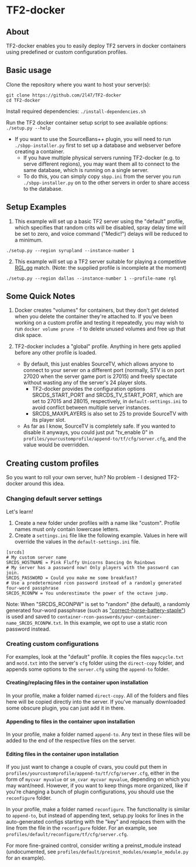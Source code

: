 # TF2-docker


## About

TF2-docker enables you to easily deploy TF2 servers in docker containers using predefined or custom configuration profiles.


## Basic usage

Clone the repository where you want to host your server(s):
```
git clone https://github.com/2l47/TF2-docker
cd TF2-docker
```

Install required dependencies: `./install-dependencies.sh`

Run the TF2 docker container setup script to see available options: `./setup.py --help`

* If you want to use the SourceBans++ plugin, you will need to run `./sbpp-installer.py` first to set up a database and webserver before creating a container.
	* If you have multiple physical servers running TF2-docker (e.g. to serve different regions), you may want them all to connect to the same database, which is running on a single server.
	* To do this, you can simply copy `sbpp.ini` from the server you run `./sbpp-installer.py` on to the other servers in order to share access to the database.


## Setup Examples

1. This example will set up a basic TF2 server using the "default" profile, which specifies that random crits will be disabled, spray delay time will be set to zero, and voice command ("Medic!") delays will be reduced to a minimum.

`./setup.py --region syrupland --instance-number 1`

2. This example will set up a TF2 server suitable for playing a competitive [RGL.gg](https://rgl.gg/) match. (Note: the supplied profile is incomplete at the moment)

`./setup.py --region dallas --instance-number 1 --profile-name rgl`


## Some Quick Notes

1. Docker creates "volumes" for containers, but they don't get deleted when you delete the container they're attached to. If you've been working on a custom profile and testing it repeatedly, you may wish to run `docker volume prune -f` to delete unused volumes and free up that disk space.

2. TF2-docker includes a "global" profile. Anything in here gets applied before any other profile is loaded.
	* By default, this just enables SourceTV, which allows anyone to connect to your server on a different port (normally, STV is on port 27020 when the server game port is 27015) and freely spectate without wasting any of the server's 24 player slots.
		* TF2-docker provides the configuration options SRCDS_START_PORT and SRCDS_TV_START_PORT, which are set to 27015 and 28015, respectively, in `default-settings.ini` to avoid conflict between multiple server instances.
		* SRCDS_MAXPLAYERS is also set to 25 to provide SourceTV with its player slot.
	* As far as I know, SourceTV is completely safe. If you wanted to disable it anyways, you could just put "tv_enable 0" in `profiles/yourcustomprofile/append-to/tf/cfg/server.cfg`, and the value would be overridden.

## Creating custom profiles

So you want to roll your own server, huh? No problem - I designed TF2-docker around this idea.


### Changing default server settings

Let's learn!
1. Create a new folder under profiles with a name like "custom". Profile names must only contain lowercase letters.
2. Create a `settings.ini` file like the following example. Values in here will override the values in the `default-settings.ini` file.
```
[srcds]
# My custom server name
SRCDS_HOSTNAME = Pink Fluffy Unicorns Dancing On Rainbows
# My server has a password now! Only players with the password can join.
SRCDS_PASSWORD = Could you make me some breakfast?
# Use a predetermined rcon password instead of a randomly generated four-word passphrase
SRCDS_RCONPW = You underestimate the power of the octave jump.
```

Note: When "SRCDS_RCONPW" is set to "random" (the default), a randomly generated four-word passphrase (such as ["correct-horse-battery-staple"](https://xkcd.com/936/)) is used and saved to `container-rcon-passwords/your-container-name_SRCDS_RCONPW.txt`. In this example, we opt to use a static rcon password instead.


### Creating custom configurations

For examples, look at the "default" profile. It copies the files `mapcycle.txt` and `motd.txt` into the server's `cfg` folder using the `direct-copy` folder, and appends some options to the `server.cfg` using the `append-to` folder.


#### Creating/replacing files in the container upon installation

In your profile, make a folder named `direct-copy`. All of the folders and files here will be copied directly into the server. If you've manually downloaded some obscure plugin, you can just add it in there.


#### Appending to files in the container upon installation

In your profile, make a folder named `append-to`. Any text in these files will be added to the end of the respective files on the server.


#### Editing files in the container upon installation

If you just want to change a couple of cvars, you could put them in `profiles/yourcustomprofile/append-to/tf/cfg/server.cfg`, either in the form of `mycvar myvalue` or `sm_cvar mycvar myvalue`, depending on which you may want/need. However, if you want to keep things more organized, like if you're changing a bunch of plugin configurations, you should use the `reconfigure` folder.

In your profile, make a folder named `reconfigure`. The functionality is similar to `append-to`, but instead of appending text, setup.py looks for lines in the auto-generated configs starting with the "key" and replaces them with the line from the file in the `reconfigure` folder. For an example, see `profiles/default/reconfigure/tf/cfg/server.cfg`.

For more fine-grained control, consider writing a preinst_module instead (undocumented, see `profiles/default/preinst_modules/example_module.py` for an example).
